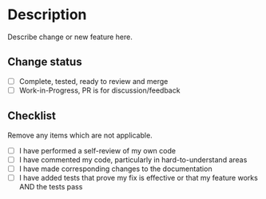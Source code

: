 # Description

Describe change or new feature here.

## Change status

- [ ] Complete, tested, ready to review and merge
- [ ] Work-in-Progress, PR is for discussion/feedback

## Checklist

Remove any items which are not applicable.

- [ ] I have performed a self-review of my own code
- [ ] I have commented my code, particularly in hard-to-understand areas
- [ ] I have made corresponding changes to the documentation
- [ ] I have added tests that prove my fix is effective or that my feature works AND the tests pass
